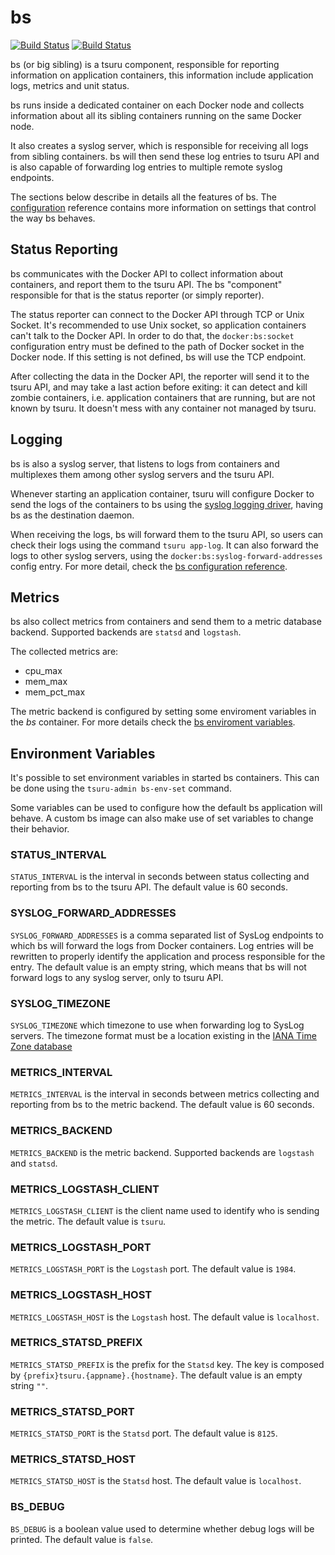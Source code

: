 # bs

[![Build Status](https://drone.io/github.com/tsuru/bs/status.png?branch=master)](https://drone.io/github.com/tsuru/bs/latest)
[![Build Status](https://travis-ci.org/tsuru/bs.png?branch=master)](https://travis-ci.org/tsuru/bs)

bs (or big sibling) is a tsuru component, responsible for reporting
information on application containers, this information include application
logs, metrics and unit status.

bs runs inside a dedicated container on each Docker node and collects
information about all its sibling containers running on the same Docker node.

It also creates a syslog server, which is responsible for receiving all logs
from sibling containers. bs will then send these log entries to tsuru API and is
also capable of forwarding log entries to multiple remote syslog endpoints.

The sections below describe in details all the features of bs. The
[configuration](https://github.com/tsuru/tsuru/blob/master/docs/reference/config.rst#dockerbsimage)
reference contains more information on settings that control the way bs behaves.

## Status Reporting

bs communicates with the Docker API to collect information about containers,
and report them to the tsuru API. The bs "component" responsible for that is
the status reporter (or simply reporter).

The status reporter can connect to the Docker API through TCP or Unix Socket.
It's recommended to use Unix socket, so application containers can't talk to
the Docker API. In order to do that, the `docker:bs:socket` configuration
entry must be defined to the path of Docker socket in the Docker node. If this
setting is not defined, bs will use the TCP endpoint.

After collecting the data in the Docker API, the reporter will send it to the
tsuru API, and may take a last action before exiting: it can detect and kill
zombie containers, i.e. application containers that are running, but are not
known by tsuru. It doesn't mess with any container not managed by tsuru.

## Logging

bs is also a syslog server, that listens to logs from containers and multiplexes
them among other syslog servers and the tsuru API.

Whenever starting an application container, tsuru will configure Docker to send
the logs of the containers to bs using the
[syslog logging driver](https://docs.docker.com/reference/run/#logging-driver-syslog),
having bs as the destination daemon.

When receiving the logs, bs will forward them to the tsuru API, so users can
check their logs using the command ``tsuru app-log``. It can also forward the
logs to other syslog servers, using the ``docker:bs:syslog-forward-addresses``
config entry. For more detail, check the
[bs configuration reference](https://github.com/tsuru/tsuru/blob/master/docs/reference/config.rst#dockerbsimage).

## Metrics

bs also collect metrics from containers and send them to a metric database backend.
Supported backends are `statsd` and `logstash`.

The collected metrics are:

* cpu_max
* mem_max
* mem_pct_max

The metric backend is configured by setting some enviroment variables in the *bs* container.
For more details check the [bs enviroment variables](https://github.com/tsuru/bs#environment-variables). 

## Environment Variables

It's possible to set environment variables in started bs containers. This can be
done using the `tsuru-admin bs-env-set` command.

Some variables can be used to configure how the default bs application will
behave. A custom bs image can also make use of set variables to change their
behavior.

### STATUS_INTERVAL

`STATUS_INTERVAL` is the interval in seconds between status collecting and
reporting from bs to the tsuru API. The default value is 60 seconds.

### SYSLOG_FORWARD_ADDRESSES

`SYSLOG_FORWARD_ADDRESSES` is a comma separated list of SysLog endpoints to
which bs will forward the logs from Docker containers. Log entries will be
rewritten to properly identify the application and process responsible for the
entry. The default value is an empty string, which means that bs will not
forward logs to any syslog server, only to tsuru API.

### SYSLOG_TIMEZONE

`SYSLOG_TIMEZONE` which timezone to use when forwarding log to SysLog servers.
The timezone format must be a location existing in the [IANA Time Zone
database](https://en.wikipedia.org/wiki/List_of_tz_database_time_zones)

### METRICS_INTERVAL

`METRICS_INTERVAL` is the interval in seconds between metrics collecting and
reporting from bs to the metric backend. The default value is 60 seconds.

### METRICS_BACKEND

`METRICS_BACKEND` is the metric backend. Supported backends are `logstash` and `statsd`.

### METRICS_LOGSTASH_CLIENT

`METRICS_LOGSTASH_CLIENT` is the client name used to identify who is sending the metric.
The default value is `tsuru`.

### METRICS_LOGSTASH_PORT

`METRICS_LOGSTASH_PORT` is the `Logstash` port. The default value is `1984`.

### METRICS_LOGSTASH_HOST

`METRICS_LOGSTASH_HOST` is the `Logstash` host. The default value is `localhost`.

### METRICS_STATSD_PREFIX

`METRICS_STATSD_PREFIX` is the prefix for the `Statsd` key. The key is composed by
`{prefix}tsuru.{appname}.{hostname}`. The default value is an empty string `""`.

### METRICS_STATSD_PORT

`METRICS_STATSD_PORT` is the `Statsd` port. The default value is `8125`.

### METRICS_STATSD_HOST

`METRICS_STATSD_HOST` is the `Statsd` host. The default value is `localhost`.

### BS_DEBUG

`BS_DEBUG` is a boolean value used to determine whether debug logs will be
printed. The default value is `false`.
